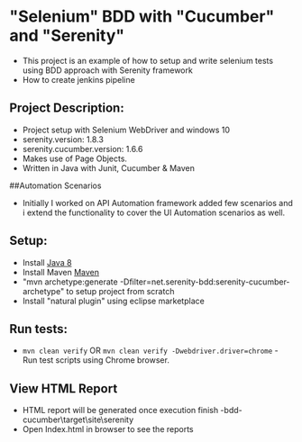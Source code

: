 # "Selenium" BDD with "Cucumber" and "Serenity"
* This project is an example of how to setup and write selenium tests using BDD approach with Serenity framework
* How to create jenkins pipeline

## Project Description:
* Project setup with Selenium WebDriver and windows 10
* serenity.version: 1.8.3
* serenity.cucumber.version: 1.6.6
* Makes use of Page Objects.
* Written in Java with Junit, Cucumber & Maven

##Automation Scenarios
* Initially I worked on API Automation framework added few scenarios 
 and i extend the functionality to cover the UI Automation scenarios as well.
 
## Setup:
* Install [Java 8](http://www.oracle.com/technetwork/java/javase/overview/java8-2100321.html)
* Install Maven [Maven](https://maven.apache.org/)
* "mvn archetype:generate -Dfilter=net.serenity-bdd:serenity-cucumber-archetype" to setup project from scratch
* Install "natural plugin" using eclipse marketplace 

## Run tests:
* `mvn clean verify` OR `mvn clean verify -Dwebdriver.driver=chrome`  - Run test scripts using Chrome browser.

## View HTML Report
* HTML report will be generated once execution finish -bdd-cucumber\target\site\serenity
* Open Index.html in browser to see the reports


